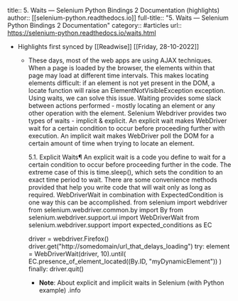 title:: 5. Waits — Selenium Python Bindings 2 Documentation (highlights)
author:: [[selenium-python.readthedocs.io]]
full-title:: "5. Waits — Selenium Python Bindings 2 Documentation"
category:: #articles
url:: https://selenium-python.readthedocs.io/waits.html

- Highlights first synced by [[Readwise]] [[Friday, 28-10-2022]]
	- These days, most of the web apps are using AJAX techniques.  When a page is
	  loaded by the browser, the elements within that page may load at different time
	  intervals.  This makes locating elements difficult: if an element is not yet
	  present in the DOM, a locate function will raise an ElementNotVisibleException
	  exception.  Using waits, we can solve this issue.  Waiting provides some slack
	  between actions performed - mostly locating an element or any other operation
	  with the element.
	  Selenium Webdriver provides two types of waits - implicit & explicit.  An
	  explicit wait makes WebDriver wait for a certain condition to occur before
	  proceeding further with execution.  An implicit wait makes WebDriver poll the
	  DOM for a certain amount of time when trying to locate an element.
	  
	  5.1. Explicit Waits¶
	  An explicit wait is a code you define to wait for a certain condition to occur
	  before proceeding further in the code.  The extreme case of this is
	  time.sleep(), which sets the condition to an exact time period to wait.  There
	  are some convenience methods provided that help you write code that will wait
	  only as long as required.  WebDriverWait in combination with ExpectedCondition
	  is one way this can be accomplished.
	  from selenium import webdriver
	  from selenium.webdriver.common.by import By
	  from selenium.webdriver.support.ui import WebDriverWait
	  from selenium.webdriver.support import expected_conditions as EC
	  
	  driver = webdriver.Firefox()
	  driver.get("http://somedomain/url_that_delays_loading")
	  try:
	    element = WebDriverWait(driver, 10).until(
	        EC.presence_of_element_located((By.ID, "myDynamicElement"))
	    )
	  finally:
	    driver.quit()
		- **Note**: About explicit and implicit waits in Selenium (with Python example) .info